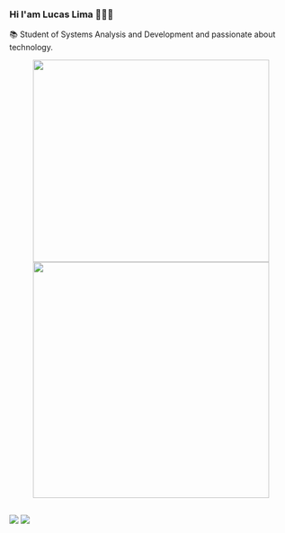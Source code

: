 ### Hi I'am Lucas Lima 👨🏻‍💻
   📚 Student of Systems Analysis and Development and passionate about technology.
   
<div align="center">
 <a href="https://github.com/lucaslimadev">
  <img width="420" height="360"src="https://github-readme-stats.vercel.app/api?username=lucaslimadev&show_icons=true&theme=midnight-purple&include_all_commits=true&count_private=true"/>
  <img width="420" wheight="360"src="https://github-readme-stats.vercel.app/api/top-langs/?username=lucaslimadev&layout=compact&langs_count=7&theme=midnight-purple"/>
</div>
   
  ##
 
<div> 
  <a href="https://www.linkedin.com/in/lucaslimax" target="_blank"><img src="https://img.shields.io/badge/-LinkedIn-%230077B5?style=for-the-badge&logo=linkedin&logoColor=white" target="_blank"></a> 
  <a href="https://instagram.com/lucaslimarm" target="_blank"><img src="https://img.shields.io/badge/-Instagram-610095?style=for-the-badge&logo=instagram&logoColor=white" target="_blank"></a>
</div>
